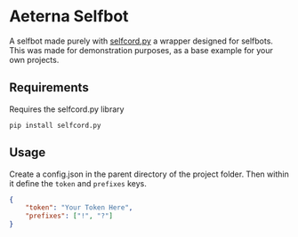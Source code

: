 # Aeterna Selfbot
A selfbot made purely with [selfcord.py](https://github.com/Shell1010/Selfcord) a wrapper designed for selfbots. This was made for demonstration purposes, as a base example for your own projects.

## Requirements
Requires the selfcord.py library
```
pip install selfcord.py
```

## Usage
Create a config.json in the parent directory of the project folder. Then within it define the `token` and `prefixes` keys.

```json
{
    "token": "Your Token Here",
    "prefixes": ["!", "?"]
}
```
